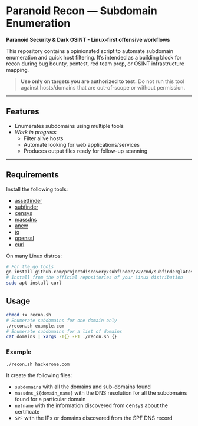 # Paranoid Recon — Subdomain Enumeration

**Paranoid Security & Dark OSINT - Linux-first offensive workflows**

This repository contains a opinionated script to automate subdomain enumeration and quick host filtering.
It’s intended as a building block for recon during bug bounty, pentest, red team prep, or OSINT infrastructure mapping.

> **Use only on targets you are authorized to test.**
> Do not run this tool against hosts/domains that are out-of-scope or without permission.

---

## Features

- Enumerates subdomains using multiple tools
- *Work in progress*
  - Filter alive hosts
  - Automate looking for web applications/services
  - Produces output files ready for follow-up scanning

---

## Requirements

Install the following tools:
- [assetfinder](https://github.com/tomnomnom/assetfinder)
- [subfinder](https://github.com/projectdiscovery/subfinder)
- [censys](https://censys-python.readthedocs.io/en/stable/quick-start.html)
- [massdns](https://github.com/blechschmidt/massdns)
- [anew](https://github.com/tomnomnom/anew)
- [jq](https://jqlang.org/)
- [openssl](https://www.openssl.org/)
- [curl](https://curl.se/docs/manpage.html)

On many Linux distros:

```bash
# For the go tools
go install github.com/projectdiscovery/subfinder/v2/cmd/subfinder@latest
# Install from the official repositories of your Linux distribution
sudo apt install curl
```

## Usage

```bash
chmod +x recon.sh
# Enumerate subdomains for one domain only
./recon.sh example.com
# Enumerate subdomains for a list of domains
cat domains | xargs -I{} -P1 ./recon.sh {}
```

### Example

```bash
./recon.sh hackerone.com
```

It create the following files:
- `subdomains` with all the domains and sub-domains found
- `massdns_${domain_name}` with the DNS resolution for all the subdomains found for a particular domain
- `netname` with the information discovered from censys about the certificate
- `SPF` with the IPs or domains discovered from the SPF DNS record
